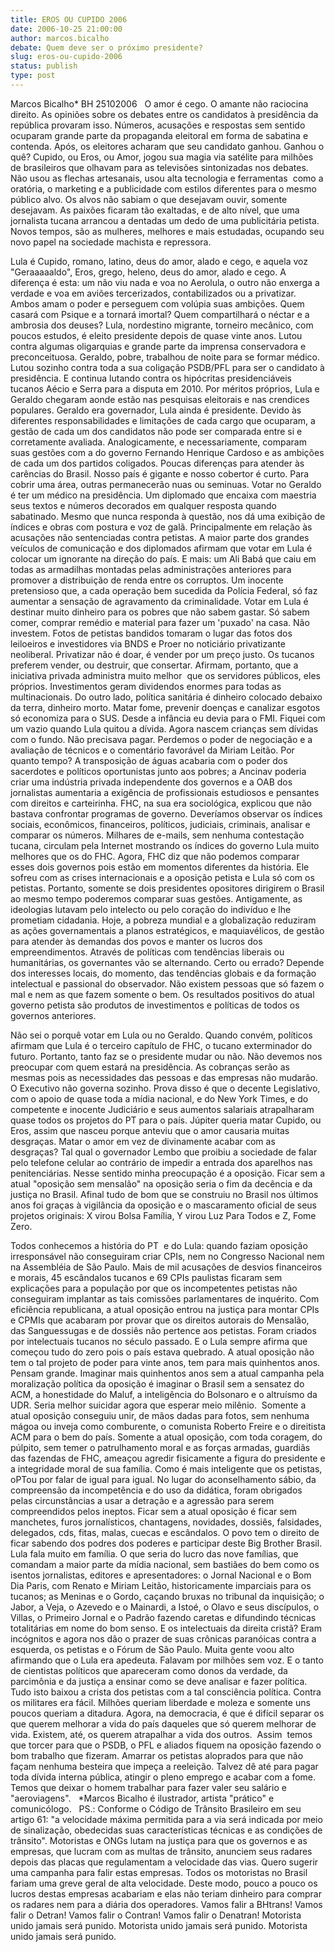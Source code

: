 ```yaml
---
title: EROS OU CUPIDO 2006
date: 2006-10-25 21:00:00
author: marcos.bicalho
debate: Quem deve ser o próximo presidente?
slug: eros-ou-cupido-2006
status: publish 
type: post
---
```


Marcos 
Bicalho\*
BH 25102006 
 
O amor é cego. O amante não raciocina direito. As 
opiniões sobre os debates entre os candidatos à presidência da república 
provaram isso. Números, acusações e respostas sem sentido ocuparam grande parte 
da propaganda eleitoral em forma de sabatina e contenda. Após, os eleitores 
acharam que seu candidato ganhou. Ganhou o quê?
Cupido, ou Eros, ou Amor, jogou sua magia via 
satélite para milhões de brasileiros que olhavam para as televisões sintonizadas 
nos debates. Não usou as flechas artesanais, usou alta tecnologia e 
ferramentas  como a oratória, o marketing 
e a publicidade com estilos diferentes para o mesmo público alvo. Os alvos não 
sabiam o que desejavam ouvir, somente desejavam. As paixões ficaram tão 
exaltadas, e de alto nível, que uma jornalista tucana arrancou a dentadas um 
dedo de uma publicitária petista. Novos tempos, são as mulheres, melhores e mais 
estudadas, ocupando seu novo papel na sociedade machista e repressora. 

Lula é Cupido, romano, latino, deus do amor, alado e 
cego, e aquela voz "Geraaaaaldo", Eros, grego, heleno, deus do amor, alado e 
cego. A diferença é esta: um não viu nada e voa no Aerolula, o outro não enxerga 
a verdade e voa em aviões tercerizados, contabilizados ou a privatizar. Ambos 
amam o poder e perseguem com volúpia suas ambições. Quem casará com Psique e a 
tornará imortal? Quem compartilhará o néctar e a ambrosia dos 
deuses?
Lula, nordestino migrante, torneiro mecânico, com 
poucos estudos, é eleito presidente depois de quase vinte anos. Lutou contra 
algumas oligarquias e grande parte da imprensa conservadora e preconceituosa. 
Geraldo, pobre, trabalhou de noite para se formar médico. Lutou sozinho contra 
toda a sua coligação PSDB/PFL para ser o candidato à presidência. E continua 
lutando contra os hipócritas presidenciáveis tucanos Aécio e Serra para a 
disputa em 2010. Por méritos próprios, Lula e Geraldo chegaram aonde estão nas 
pesquisas eleitorais e nas crendices populares. 
Geraldo era governador, Lula ainda é presidente. 
Devido às diferentes responsabilidades e limitações de cada cargo que ocuparam, 
a gestão de cada um dos candidatos não pode ser comparada entre si e 
corretamente avaliada. Analogicamente, e necessariamente, comparam suas gestões 
com a do governo Fernando Henrique Cardoso e as ambições de cada um dos partidos 
coligados. Poucas diferenças para atender às carências do Brasil. Nosso país é 
gigante e nosso cobertor é curto. Para cobrir uma área, outras permanecerão nuas 
ou seminuas.
Votar no Geraldo é ter um médico na presidência. Um 
diplomado que encaixa com maestria seus textos e números decorados em qualquer 
resposta quando sabatinado. Mesmo que nunca responda à questão, nos dá uma 
exibição de índices e obras com postura e voz de galã. Principalmente em relação 
às acusações não sentenciadas contra petistas.
A maior parte dos grandes veículos de comunicação e 
dos diplomados afirmam que votar em Lula é colocar um ignorante na direção do 
país. E mais: um Ali Babá que caiu em todas as armadilhas montadas pelas 
administrações anteriores para promover a distribuição de renda entre os 
corruptos. Um inocente pretensioso que, a cada 
operação bem sucedida da Polícia Federal, só faz aumentar a sensação de 
agravamento da criminalidade. Votar em Lula é destinar muito dinheiro para os 
pobres que não sabem gastar. Só sabem comer, comprar remédio e material para 
fazer um 'puxado' na casa. Não investem. Fotos de petistas bandidos tomaram o 
lugar das fotos dos leiloeiros e investidores via BNDS e Proer no noticiário 
privatizante neoliberal. Privatizar não é doar, é vender por um preço justo. Os 
tucanos preferem vender, ou destruir, que consertar. Afirmam, portanto, que a 
iniciativa privada administra muito melhor  
que os servidores públicos, eles próprios. 
Investimentos geram dividendos enormes para todas as 
multinacionais. Do outro lado, política sanitária é dinheiro colocado debaixo da 
terra, dinheiro morto. Matar fome, prevenir doenças e canalizar esgotos só 
economiza para o SUS. 
Desde a infância eu devia para o FMI. Fiquei com um 
vazio quando Lula quitou a dívida. Agora nascem crianças sem dívidas com o 
fundo. Não precisava pagar. Perdemos o poder de negociação e a avaliação de 
técnicos e o comentário favorável da Miriam Leitão. Por quanto tempo? A 
transposição de águas acabaria com o poder dos sacerdotes e políticos 
oportunistas junto aos pobres; a Ancinav poderia criar uma indústria privada 
independente dos governos e a OAB dos jornalistas aumentaria a exigência de 
profissionais estudiosos e pensantes com direitos e 
carteirinha.
FHC, na sua era sociológica, explicou que não 
bastava confrontar programas de governo. Deveríamos observar os índices sociais, 
econômicos, financeiros, políticos, judiciais, criminais, analisar e comparar os 
números. Milhares de e-mails, sem nenhuma contestação tucana, circulam pela 
Internet mostrando os índices do governo Lula muito melhores que os do FHC. 
Agora, FHC diz que não podemos comparar esses dois governos pois estão em 
momentos diferentes da história. Ele sofreu com as crises internacionais e a 
oposição petista e Lula só com os petistas. Portanto, somente se dois 
presidentes opositores dirigirem o Brasil ao mesmo tempo poderemos comparar suas 
gestões.
Antigamente, as ideologias lutavam pelo intelecto ou 
pelo coração do indivíduo e lhe prometiam cidadania. Hoje, a pobreza mundial e a 
globalização reduziram as ações governamentais a planos estratégicos, e 
maquiavélicos, de gestão para atender às demandas dos povos e manter os lucros 
dos empreendimentos. Através de políticas com tendências liberais ou 
humanitárias, os governantes vão se alternando. Certo ou errado? Depende dos 
interesses locais, do momento, das tendências globais e da formação intelectual 
e passional do observador. Não existem pessoas que só fazem o mal e nem as que 
fazem somente o bem. Os resultados positivos do atual governo petista são 
produtos de investimentos e políticas de todos os governos anteriores. 

Não sei o porquê votar em Lula ou no Geraldo. Quando 
convém, políticos afirmam que Lula é o terceiro capítulo de FHC, o tucano 
exterminador do futuro. Portanto, tanto faz se o presidente mudar ou não. Não 
devemos nos preocupar com quem estará na presidência. As cobranças serão as 
mesmas pois as necessidades das pessoas e das empresas não mudarão. O Executivo 
não governa sozinho. Prova disso é que o decente Legislativo, com o apoio de 
quase toda a mídia nacional, e do New York Times, e do competente e inocente 
Judiciário e seus aumentos salariais atrapalharam quase todos os projetos do PT 
para o país. 
Júpiter queria matar Cupido, ou Eros, assim que nasceu porque anteviu que o 
amor causaria muitas desgraças. Matar o amor em vez de divinamente acabar com as 
desgraças? Tal qual o governador Lembo que proibiu a sociedade de falar pelo 
telefone celular ao contrário de impedir a entrada dos aparelhos nas 
penitenciárias. Nesse sentido minha preocupação é a oposição. Ficar sem a atual 
"oposição sem mensalão" na oposição seria o fim da decência e da justiça no 
Brasil. Afinal tudo de bom que se construiu no Brasil nos últimos anos foi 
graças à vigilância da oposição e o mascaramento oficial de seus projetos 
originais: X virou Bolsa Família, Y virou Luz Para Todos e Z, Fome Zero. 

Todos conhecemos a história do PT  e do Lula: quando 
faziam oposição irresponsável não conseguiram criar CPIs, nem no Congresso 
Nacional nem na Assembléia de São Paulo. Mais de mil acusações de desvios 
financeiros e morais, 45 escândalos tucanos e 69 CPIs paulistas ficaram sem 
explicações para a população por que os incompetentes petistas não conseguiram 
implantar as tais comissões parlamentares de inquérito. 
Com eficiência republicana, a atual oposição entrou 
na justiça para montar CPIs e CPMIs que acabaram por provar que os direitos 
autorais do Mensalão, das Sanguessugas e de dossiês não pertence aos petistas. 
Foram criados por intelectuais tucanos no século passado. E o Lula sempre afirma 
que começou tudo do zero pois o país estava quebrado.
A atual oposição não tem o tal projeto de poder para 
vinte anos, tem para mais quinhentos anos. Pensam grande. Imaginar mais 
quinhentos anos sem a atual campanha pela moralização política da oposição é 
imaginar o Brasil sem a sensatez do ACM, a honestidade do Maluf, a inteligência 
do Bolsonaro e o altruísmo da UDR. Seria melhor suicidar agora que esperar meio 
milênio.  
Somente a atual oposição conseguiu unir, de mãos 
dadas para fotos, sem nenhuma mágoa ou inveja como comburente, o comunista 
Roberto Freire e o direitista ACM para o bem do país. Somente a atual oposição, 
com toda coragem, do púlpito, sem temer o patrulhamento moral e as forças 
armadas, guardiãs das fazendas de FHC, ameaçou agredir fisicamente a figura do 
presidente e a integridade moral de sua família. 
Como é mais inteligente que os petistas, oPTou por 
falar de igual para igual. No lugar do aconselhamento sábio, da compreensão da 
incompetência e do uso da didática, foram obrigados pelas circunstâncias a usar 
a detração e a agressão para serem compreendidos pelos 
ineptos.
Ficar sem a atual oposição é ficar sem manchetes, 
furos jornalísticos, chantagens, novidades, dossiês, falsidades, delegados, cds, 
fitas, malas, cuecas e escândalos. O povo tem o direito de ficar sabendo dos 
podres dos poderes e participar deste Big Brother Brasil. 
Lula fala muito em família. O que seria do lucro das 
nove famílias, que comandam a maior parte da mídia nacional, sem bastiães do bem 
como os isentos jornalistas, editores e apresentadores: o Jornal Nacional e o 
Bom Dia Paris, com Renato e Miriam Leitão, historicamente imparciais para os 
tucanos; as Meninas e o Gordo, caçando bruxas no tribunal da inquisição; o 
Jabor, a Veja, o Azevedo e o Mainardi, a Istoé, o Olavo e seus discípulos, o 
Villas, o Primeiro Jornal e o Padrão fazendo caretas e difundindo técnicas 
totalitárias em nome do bom senso. E os intelectuais da direita cristã? Eram 
incógnitos e agora nos dão o prazer de suas crônicas paranóicas contra a 
esquerda, os petistas e o Fórum de São Paulo. Muita gente voou alto afirmando 
que o Lula era apedeuta. Falavam por milhões sem voz. E o tanto de cientistas 
políticos que apareceram como donos da verdade, da parcimônia e da justiça a 
ensinar como se deve analisar e fazer política. Tudo isto baixou a crista dos 
petistas com a tal consciência política.
Contra os militares era fácil. Milhões queriam 
liberdade e moleza e somente uns poucos queriam a ditadura. Agora, na 
democracia, é que é difícil separar os que querem melhorar a vida do país 
daqueles que só querem melhorar de vida. Existem, até, os querem atrapalhar a 
vida dos outros.
 Assim  temos que torcer para que o PSDB, o PFL e 
aliados fiquem na oposição fazendo o bom trabalho que fizeram. Amarrar os 
petistas aloprados para que não façam nenhuma besteira que impeça a reeleição. 
Talvez dê até para pagar toda dívida interna pública, atingir o pleno emprego e 
acabar com a fome. Temos que deixar o homem trabalhar para fazer valer seu 
salário e "aeroviagens".
 
\*Marcos Bicalho é ilustrador, artista "prático" e 
comunicólogo.
 
PS.: Conforme o Código de Trânsito Brasileiro em seu 
artigo 61: "a velocidade máxima permitida para a via será indicada por meio de 
sinalização, obedecidas suas características técnicas e as condições de 
trânsito". Motoristas e ONGs lutam na justiça para que os governos e as 
empresas, que lucram com as multas de trânsito, anunciem seus radares depois das 
placas que regulamentam a velocidade das vias. 
Quero sugerir uma campanha para falir estas 
empresas. Todos os motoristas no Brasil fariam uma greve geral de alta 
velocidade. Deste modo, pouco a pouco os lucros destas empresas acabariam e elas 
não teriam dinheiro para comprar os radares nem para a diária dos 
operadores.
Vamos falir a BHtrans! Vamos falir o Detran! Vamos 
falir o Contran! Vamos falir o Denatran! Motorista unido jamais será punido. 
Motorista unido jamais será punido. Motorista unido jamais será 
punido.
